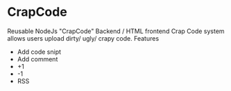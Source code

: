 CrapCode
========

Reusable NodeJs "CrapCode" Backend / HTML frontend
Crap Code system allows users upload dirty/ ugly/ crapy code.
Features
* Add code snipt
* Add comment
* +1
* -1
* RSS